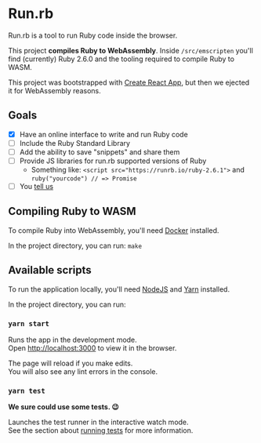 # Run.rb

Run.rb is a tool to run Ruby code inside the browser.

This project **compiles Ruby to WebAssembly**. Inside `/src/emscripten` you'll find (currently) Ruby 2.6.0 and the tooling required to compile Ruby to WASM.

This project was bootstrapped with [Create React App](https://github.com/facebook/create-react-app), but then we ejected it for WebAssembly reasons.

## Goals

- [x] Have an online interface to write and run Ruby code
- [ ] Include the Ruby Standard Library
- [ ] Add the ability to save "snippets" and share them
- [ ] Provide JS libraries for run.rb supported versions of Ruby
  - Something like: `<script src="https://runrb.io/ruby-2.6.1">` and `ruby("yourcode") // => Promise`
- [ ] You [tell us](https://github.com/jasoncharnes/run.rb/issues/new)

## Compiling Ruby to WASM

To compile Ruby into WebAssembly, you'll need [Docker](https://www.docker.com/products/docker-desktop) installed.

In the project directory, you can run: `make`

## Available scripts

To run the application locally, you'll need [NodeJS](http://nodejs.org) and [Yarn](http://yarnpkg.com) installed.

In the project directory, you can run:

### `yarn start`

Runs the app in the development mode.<br>
Open [http://localhost:3000](http://localhost:3000) to view it in the browser.

The page will reload if you make edits.<br>
You will also see any lint errors in the console.

### `yarn test`

**We sure could use some tests. 😉**

Launches the test runner in the interactive watch mode.<br>
See the section about [running tests](https://facebook.github.io/create-react-app/docs/running-tests) for more information.
